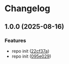 # Changelog

## 1.0.0 (2025-08-16)


### Features

* repo init ([22cf37a](https://github.com/pdarulewski/genius/commit/22cf37ad6e9e50285cb6ef1f8a47fe8df0dc7214))
* repo init ([095e029](https://github.com/pdarulewski/genius/commit/095e029596564baa7f4309118d360021c11aa4f4))
